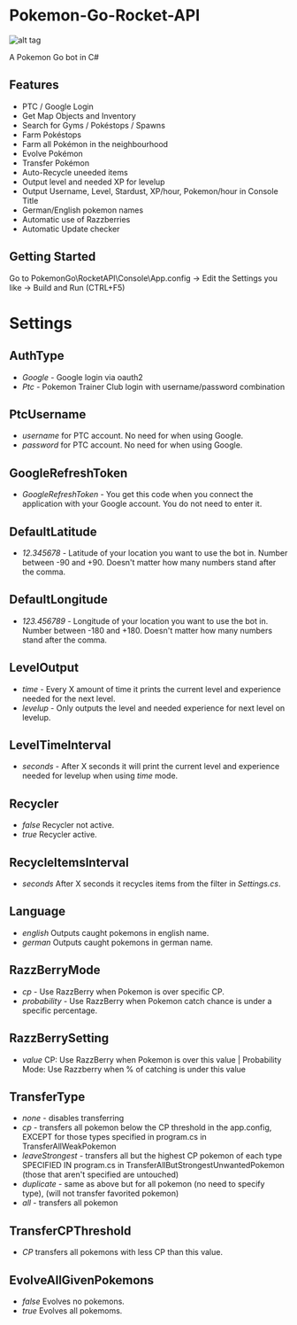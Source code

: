 # Pokemon-Go-Rocket-API
![alt tag](https://github.com/DetectiveSquirrel/Pokemon-Go-Rocket-API/blob/master/sen66_screen.jpg)

A Pokemon Go bot in C#

## Features
* PTC / Google Login
* Get Map Objects and Inventory
* Search for Gyms / Pokéstops / Spawns
* Farm Pokéstops
* Farm all Pokémon in the neighbourhood
* Evolve Pokémon
* Transfer Pokémon
* Auto-Recycle uneeded items
* Output level and needed XP for levelup
* Output Username, Level, Stardust, XP/hour, Pokemon/hour in Console Title
* German/English pokemon names
* Automatic use of Razzberries
* Automatic Update checker

## Getting Started

Go to PokemonGo\RocketAPI\Console\App.config -> Edit the Settings you like -> Build and Run (CTRL+F5)

# Settings
## AuthType
* *Google* - Google login via oauth2
* *Ptc* - Pokemon Trainer Club login with username/password combination

## PtcUsername
* *username* for PTC account. No need for when using Google.
* *password* for PTC account. No need for when using Google.

## GoogleRefreshToken
* *GoogleRefreshToken* - You get this code when you connect the application with your Google account. You do not need to enter it.

## DefaultLatitude
* *12.345678* - Latitude of your location you want to use the bot in. Number between -90 and +90. Doesn't matter how many numbers stand after the comma.

## DefaultLongitude
* *123.456789* - Longitude of your location you want to use the bot in. Number between -180 and +180. Doesn't matter how many numbers stand after the comma.

## LevelOutput
* *time* - Every X amount of time it prints the current level and experience needed for the next level.
* *levelup* - Only outputs the level and needed experience for next level on levelup.

## LevelTimeInterval
* *seconds* - After X seconds it will print the current level and experience needed for levelup when using *time* mode.

## Recycler
* *false* Recycler not active.
* *true* Recycler active.

## RecycleItemsInterval
* *seconds* After X seconds it recycles items from the filter in *Settings.cs*.

## Language
* *english* Outputs caught pokemons in english name.
* *german*  Outputs caught pokemons in german name.

## RazzBerryMode
* *cp* - Use RazzBerry when Pokemon is over specific CP.
* *probability* - Use RazzBerry when Pokemon catch chance is under a specific percentage.

## RazzBerrySetting
* *value* CP: Use RazzBerry when Pokemon is over this value | Probability Mode: Use Razzberry when % of catching is under this value

## TransferType
* *none* - disables transferring
* *cp* - transfers all pokemon below the CP threshold in the app.config, EXCEPT for those types specified in program.cs in TransferAllWeakPokemon
* *leaveStrongest* - transfers all but the highest CP pokemon of each type SPECIFIED IN program.cs in TransferAllButStrongestUnwantedPokemon (those that aren't specified are untouched)
* *duplicate* - same as above but for all pokemon (no need to specify type), (will not transfer favorited pokemon)
* *all* - transfers all pokemon

## TransferCPThreshold
* *CP* transfers all pokemons with less CP than this value.

## EvolveAllGivenPokemons
* *false* Evolves no pokemons.
* *true* Evolves all pokemoms.
